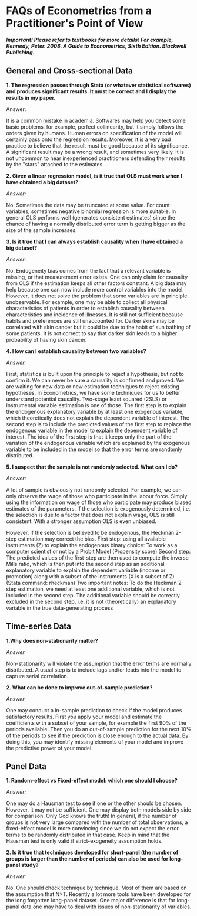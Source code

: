 # FAQs of Econometrics from a Practitioner's Point of View

***Important! Please refer to textbooks for more details! For example, Kennedy, Peter. 2008. A Guide to Econometrics, Sixth Edition.  Blackwell Publishing.***

## General and Cross-sectional Data
**1. The regression passes through Stata (or whatever statistical softwares) and produces significant results. It must be correct and I display the results in my paper.**

Answer:

It is a common mistake in academia. Softwares may help you detect some basic problems, for example, perfect collinearity, but it simply follows the orders given by humans. Human errors on specification of the model will certainly pass onto the regression results. Moreover, it is a very bad practice to believe that the result must be good because of its significance. A significant result may be a wrong result, and sometimes very likely. It is not uncommon to hear inexperienced practitioners defending their results by the "stars" attached to the estimates. 

**2. Given a linear regression model, is it true that OLS must work when I have obtained a big dataset?**

*Answer:*

No. Sometimes the data may be truncated at some value. For count variables, sometimes negative binomial regression is more suitable. In general OLS performs well (generates consistent estimates) since the chance of having a normally distributed error term is getting bigger as the size of the sample increases. 

**3. Is it true that I can always establish causality when I have obtained a big dataset?**

*Answer:*

No. Endogeneity bias comes from the fact that a relevant variable is missing, or that measurement error exists. One can only claim for causality from OLS if the estimation keeps all other factors constant. A big data may help because one can now include more control variables into the model. However, it does not solve the problem that some variables are in principle unobservable. For example, one may be able to collect all physical characteristics of patients in order to establish causality between characteristics and incidence of illnesses. It is still not sufficient because habits and preferences are still unaccounted for. Darker skins may be correlated with skin cancer but it could be due to the habit of sun bathing of some patients. It is not correct to say that darker skin leads to a higher probability of having skin cancer.

**4.	How can I establish causality between two variables?**

*Answer:*

First, statistics is built upon the principle to reject a hypothesis, but not to confirm it. We can never be sure a causality is confirmed and proved. We are waiting for new data or new estimation techniques to reject existing hypotheses. In Econometrics, we have some techniques for us to better understand potential causality. Two-stage least squared (2SLS) or Instrumental variable estimation is one of those. The first step is to explain the endogenous explanatory variable by at least one exogenous variable, which theoretically does not explain the dependent variable of interest. The second step is to include the predicted values of the first step to replace the endogenous variable in the model to explain the dependent variable of interest. The idea of the first step is that it keeps only the part of the variation of the endogenous variable which are explained by the exogenous variable to be included in the model so that the error terms are randomly distributed.

**5.	I suspect that the sample is not randomly selected. What can I do?**

*Answer:*

A lot of sample is obviously not randomly selected. For example, we can only observe the wage of those who participate in the labour force. Simply using the information on wage of those who participate may produce biased estimates of the parameters. If the selection is exogenously determined, i.e. the selection is due to a factor that does not explain wage, OLS is still consistent. With a stronger assumption OLS is even unbiased. 

However, if the selection is believed to be endogenous, the Heckman 2-step estimation may correct the bias. First step: using all available instruments (Z) to explain the endogenous binary choice: To work as a computer scientist or not by a Probit Model (Propensity score) Second step: The predicted values of the first-step are then used to compute the inverse Mills ratio, which is then put into the second step as an additional explanatory variable to explain the dependent variable (income or promotion) along with a subset of the instruments (X is a subset of Z). (Stata command: rheckman) Two important notes: To do the Heckman 2-step estimation, we need at least one additional variable, which is not included in the second step. The additional variable should be correctly excluded in the second step, i.e. it is not (theoretically) an explanatory variable in the true data-generating process

## Time-series Data

**1.Why does non-stationarity matter?**

*Answer*

Non-stationarity will violate the assumption that the error terms are normally distributed. A usual step is to include lags and/or leads into the model to capture serial correlation.

**2.	What can be done to improve out-of-sample prediction?**

*Answer*

One may conduct a in-sample prediction to check if the model produces satisfactory results. First you apply your model and estimate the coefficients with a subset of your sample, for example the first 90% of the periods available. Then you do an out-of-sample prediction for the next 10% of the periods to see if the prediction is close enough to the actual data. By doing this, you may identify missing elements of your model and improve the predictive power of your model.

## Panel Data

**1.	Random-effect vs Fixed-effect model: which one should I choose?**

*Answer:*

One may do a Hausman test to see if one or the other should be chosen. However, it may not be sufficient. One may display both models side by side for comparison. Only God knows the truth! In general, if the number of groups is not very large compared with the number of total observations, a fixed-effect model is more convincing since we do not expect the error terms to be randomly distributed in that case. Keep in mind that the Hausman test is only valid if strict-exogeneity assumption holds. 

**2.	Is it true that techniques developed for short-panel (the number of groups is larger than the number of periods) can also be used for long-panel study?**

*Answer:*

No. One should check technique by technique. Most of them are based on the assumption that N>T. Recently a lot more tools have been developed for the long forgotten long-panel dataset. One major difference is that for long-panal data one may have to deal with issues of non-stationarity of variables.
